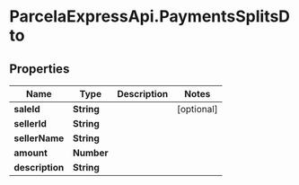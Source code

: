 # ParcelaExpressApi.PaymentsSplitsDto

## Properties

Name | Type | Description | Notes
------------ | ------------- | ------------- | -------------
**saleId** | **String** |  | [optional] 
**sellerId** | **String** |  | 
**sellerName** | **String** |  | 
**amount** | **Number** |  | 
**description** | **String** |  | 


